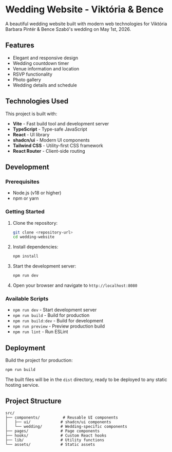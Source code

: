 # Wedding Website - Viktória & Bence

A beautiful wedding website built with modern web technologies for Viktória Barbara Pintér & Bence Szabó's wedding on May 1st, 2026.

## Features

- Elegant and responsive design
- Wedding countdown timer
- Venue information and location
- RSVP functionality
- Photo gallery
- Wedding details and schedule

## Technologies Used

This project is built with:

- **Vite** - Fast build tool and development server
- **TypeScript** - Type-safe JavaScript
- **React** - UI library
- **shadcn/ui** - Modern UI components
- **Tailwind CSS** - Utility-first CSS framework
- **React Router** - Client-side routing

## Development

### Prerequisites

- Node.js (v18 or higher)
- npm or yarn

### Getting Started

1. Clone the repository:

   ```sh
   git clone <repository-url>
   cd wedding-website
   ```

2. Install dependencies:

   ```sh
   npm install
   ```

3. Start the development server:

   ```sh
   npm run dev
   ```

4. Open your browser and navigate to `http://localhost:8080`

### Available Scripts

- `npm run dev` - Start development server
- `npm run build` - Build for production
- `npm run build:dev` - Build for development
- `npm run preview` - Preview production build
- `npm run lint` - Run ESLint

## Deployment

Build the project for production:

```sh
npm run build
```

The built files will be in the `dist` directory, ready to be deployed to any static hosting service.

## Project Structure

```
src/
├── components/          # Reusable UI components
│   ├── ui/             # shadcn/ui components
│   └── wedding/        # Wedding-specific components
├── pages/              # Page components
├── hooks/              # Custom React hooks
├── lib/                # Utility functions
└── assets/             # Static assets
```
